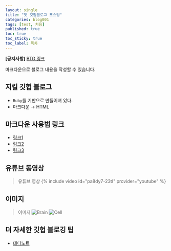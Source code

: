 ```yaml
---
layout: single
title: "첫 깃헙블로그 포스팅"
categories: blog001
tags: [test, 처음]
published: true
toc: true
toc_sticky: true
toc_label: 목차
---
```

<!-- description: "test01"
headline: "test01-headline"
comments: true
 -->
**[공지사항]** [BTG 링크](https://sites.google.com/view/brain-theory-group-pknu)

마크다운으로 블로그 내용을 작성할 수 있습니다. 


## 지킬 깃헙 블로그 

- `Ruby`를 기반으로 만들어져 있다.
- 마크다운 $\rightarrow$ HTML

## 마크다운 사용법 링크

- [링크1](https://heropy.blog/2017/09/30/markdown/)
- [링크2](https://gist.github.com/ihoneymon/652be052a0727ad59601)
- [링크3](https://inpa.tistory.com/entry/MarkDown-%F0%9F%93%9A-%EB%A7%88%ED%81%AC%EB%8B%A4%EC%9A%B4-%EB%AC%B8%EB%B2%95-%F0%9F%92%AF-%EC%A0%95%EB%A6%AC)


## 유튜브 동영상

> 유튜브 영상
{% include video id="pa8dy7-23tI" provider="youtube" %}


## 이미지 

> 이미지
![Brain]({{site.url}}/images/2021-03-01-image1.png)
![Cell]({{site.url}}/images/2021-03-01-image2.png)

## 더 자세한 깃헙 블로깅 팁
- [테디노트](https://youtube.com/playlist?list=PLIMb_GuNnFwfMm3alTSOmDK4AnpdG7USY)

